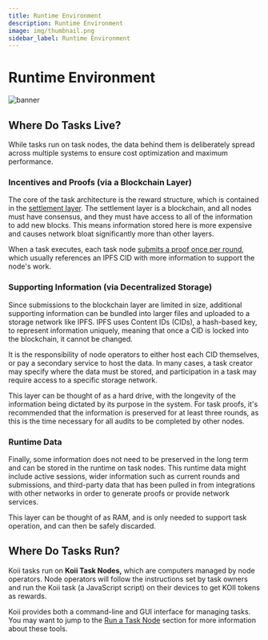 ```yaml
---
title: Runtime Environment
description: Runtime Environment
image: img/thumbnail.png
sidebar_label: Runtime Environment
---
```


# Runtime Environment

![banner](/img/concepts/tasks/runtime-environment.svg)

## Where Do Tasks Live?

While tasks run on task nodes, the data behind them is deliberately spread across multiple systems to ensure cost optimization and maximum performance.

### Incentives and Proofs (via a Blockchain Layer)

The core of the task architecture is the reward structure, which is contained in the [settlement layer](/concepts/settlement-layer/k2-tick-tock-fast-blocks). The settlement layer is a blockchain, and all nodes must have consensus, and they must have access to all of the information to add new blocks. This means information stored here is more expensive and causes network bloat significantly more than other layers.

When a task executes, each task node [submits a proof once per round](/concepts/gradual-consensus/runtime-flow), which usually references an IPFS CID with more information to support the node's work.

### Supporting Information (via Decentralized Storage)

Since submissions to the blockchain layer are limited in size, additional supporting information can be bundled into larger files and uploaded to a storage network like IPFS. IPFS uses Content IDs (CIDs), a hash-based key, to represent information uniquely, meaning that once a CID is locked into the blockchain, it cannot be changed.

It is the responsibility of node operators to either host each CID themselves, or pay a secondary service to host the data. In many cases, a task creator may specify where the data must be stored, and participation in a task may require access to a specific storage network.

This layer can be thought of as a hard drive, with the longevity of the information being dictated by its purpose in the system. For task proofs, it's recommended that the information is preserved for at least three rounds, as this is the time necessary for all audits to be completed by other nodes.

### Runtime Data

Finally, some information does not need to be preserved in the long term and can be stored in the runtime on task nodes. This runtime data might include active sessions, wider information such as current rounds and submissions, and third-party data that has been pulled in from integrations with other networks in order to generate proofs or provide network services.

This layer can be thought of as RAM, and is only needed to support task operation, and can then be safely discarded.

## Where Do Tasks Run?

Koii tasks run on **Koii Task Nodes,** which are computers managed by node operators. Node operators will follow the instructions set by task owners and run the Koii task (a JavaScript script) on their devices to get KOII tokens as rewards.

Koii provides both a command-line and GUI interface for managing tasks. You may want to jump to the [Run a Task Node](/run-a-node/introduction/task-nodes) section for more information about these tools.
